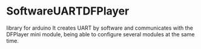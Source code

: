 # SoftwareUARTDFPlayer
library for arduino It creates UART by software and communicates with the DFPlayer mini module, being able to configure several modules at the same time.
